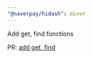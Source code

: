 ```yaml
---
"@naverpay/hidash": minor
---
```


Add get, find functions

PR: [add get, find](https://github.com/NaverPayDev/hidash/pull/243)

